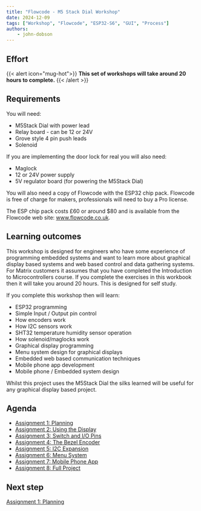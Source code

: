 ```yaml
---
title: "Flowcode - M5 Stack Dial Workshop"
date: 2024-12-09
tags: ["Workshop", "Flowcode", "ESP32-S6", "GUI", "Process"]
authors:
    - john-dobson
---
```




## Effort

{{< alert icon="mug-hot">}}
**This set of workshops will take around 20 hours to complete.**
{{< /alert >}}

## Requirements

You will need:
- M5Stack Dial with power lead
- Relay board - can be 12 or 24V
- Grove style 4 pin push leads
- Solenoid


If you are implementing the door lock for real you will also need:
- Maglock
- 12 or 24V power supply
- 5V regulator board (for powering the M5Stack Dial)

You will also need a copy of Flowcode with the ESP32 chip
pack. Flowcode is free of charge for makers, professionals will
need to buy a Pro license.

The ESP chip pack costs £60 or around $80 and is available
from the Flowcode web site: www.flowcode.co.uk.

## Learning outcomes

This workshop is designed for engineers who have some
experience of programming embedded systems and want to
learn more about graphical display based systems and web
based control and data gathering systems.
For Matrix customers it assumes that you have completed the
Introduction to Microcontrollers course.
If you complete the exercises in this workbook then it will take
you around 20 hours. This is designed for self study.

If you complete this workshop then will learn:
- ESP32 programming
- Simple Input / Output pin control
- How encoders work
- How I2C sensors work
- SHT32 temperature humidity sensor operation
- How solenoid/maglocks work
- Graphical display programming
- Menu system design for graphical displays
- Embedded web based communication techniques
- Mobile phone app development
- Mobile phone / Embedded system design

Whilst this project uses the M5Stack Dial the silks learned will
be useful for any graphical display based project.

## Agenda

- [Assignment 1: Planning](01-planning)
- [Assignment 2: Using the Display](02-using-the-display)
- [Assignment 3: Switch and I/O Pins](03-switch-io-pins)
- [Assignment 4: The Bezel Encoder](04-the-bezel-encoder)
- [Assignment 5: I2C Expansion](05-i2c-expansion)
- [Assignment 6: Menu System](06-menu-system)
- [Assignment 7: Mobile Phone App](07-mobile-phone-app)
- [Assignment 8: Full Project](08-full-project)


## Next step

[Assignment 1: Planning](01-planning)
